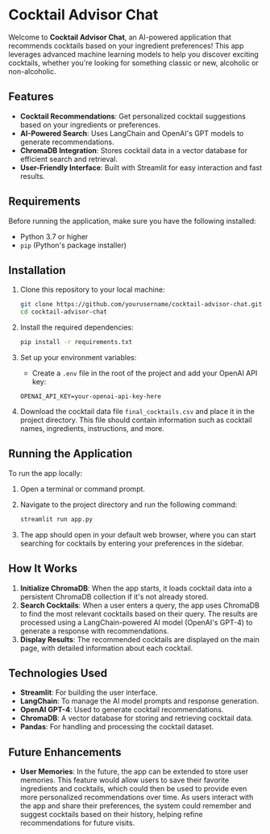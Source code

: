 # Cocktail Advisor Chat

Welcome to **Cocktail Advisor Chat**, an AI-powered application that recommends cocktails based on your ingredient preferences! This app leverages advanced machine learning models to help you discover exciting cocktails, whether you're looking for something classic or new, alcoholic or non-alcoholic. 

## Features

- **Cocktail Recommendations**: Get personalized cocktail suggestions based on your ingredients or preferences.
- **AI-Powered Search**: Uses LangChain and OpenAI's GPT models to generate recommendations.
- **ChromaDB Integration**: Stores cocktail data in a vector database for efficient search and retrieval.
- **User-Friendly Interface**: Built with Streamlit for easy interaction and fast results.

## Requirements

Before running the application, make sure you have the following installed:

- Python 3.7 or higher
- `pip` (Python's package installer)

## Installation

1. Clone this repository to your local machine:
    ```bash
    git clone https://github.com/yourusername/cocktail-advisor-chat.git
    cd cocktail-advisor-chat
    ```

2. Install the required dependencies:
    ```bash
    pip install -r requirements.txt
    ```

3. Set up your environment variables:
    - Create a `.env` file in the root of the project and add your OpenAI API key:
    ```env
    OPENAI_API_KEY=your-openai-api-key-here
    ```

4. Download the cocktail data file `final_cocktails.csv` and place it in the project directory. This file should contain information such as cocktail names, ingredients, instructions, and more.

## Running the Application

To run the app locally:

1. Open a terminal or command prompt.
2. Navigate to the project directory and run the following command:
    ```bash
    streamlit run app.py
    ```

3. The app should open in your default web browser, where you can start searching for cocktails by entering your preferences in the sidebar.

## How It Works

1. **Initialize ChromaDB**: When the app starts, it loads cocktail data into a persistent ChromaDB collection if it's not already stored.
2. **Search Cocktails**: When a user enters a query, the app uses ChromaDB to find the most relevant cocktails based on their query. The results are processed using a LangChain-powered AI model (OpenAI's GPT-4) to generate a response with recommendations.
3. **Display Results**: The recommended cocktails are displayed on the main page, with detailed information about each cocktail.

## Technologies Used

- **Streamlit**: For building the user interface.
- **LangChain**: To manage the AI model prompts and response generation.
- **OpenAI GPT-4**: Used to generate cocktail recommendations.
- **ChromaDB**: A vector database for storing and retrieving cocktail data.
- **Pandas**: For handling and processing the cocktail dataset.

## Future Enhancements

- **User Memories**: In the future, the app can be extended to store user memories. This feature would allow users to save their favorite ingredients and cocktails, which could then be used to provide even more personalized recommendations over time. As users interact with the app and share their preferences, the system could remember and suggest cocktails based on their history, helping refine recommendations for future visits.
